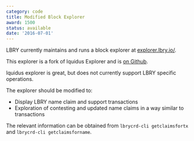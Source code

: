 ```yaml
---
category: code
title: Modified Block Explorer
award: 1500
status: available
date: '2016-07-01'
---
```


LBRY currently maintains and runs a block explorer at [explorer.lbry.io/](https://explorer.lbry.io/).

This explorer is a fork of Iquidus Explorer and is [on Github](https://github.com/lbryio/lbry-explorer).

Iquidus explorer is great, but does not currently support LBRY specific operations.

The explorer should be modified to:

- Display LBRY name claim and support transactions
- Exploration of contesting and updated name claims in a way similar to transactions

The relevant information can be obtained from ` lbrycrd-cli getclaimsfortx ` and ` lbrycrd-cli getclaimsforname `.
